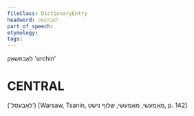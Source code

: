 ```yaml
---
fileClass: DictionaryEntry
headword: לאָבוזשאַק
part_of_speech: 
etymology: 
tags: 
---
```

לאָבוזשאַק
'urchin'

CENTRAL
========

('לאָבעסל')
[Warsaw, Tsanin, מאַמעשי, מאַמעשי, שלוף נישט, p. 142]